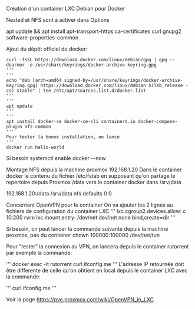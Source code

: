 Création d'un container LXC Debian pour Docker

Nested et NFS sont à activer dans Options

apt update && apt install apt-transport-https ca-certificates curl gnupg2 software-properties-common

Ajout du dépôt officiel de docker:

```
curl -fsSL https://download.docker.com/linux/debian/gpg | gpg --dearmor -o /usr/share/keyrings/docker-archive-keyring.gpg
'''
'''
echo "deb [arch=amd64 signed-by=/usr/share/keyrings/docker-archive-keyring.gpg] https://download.docker.com/linux/debian $(lsb_release -cs) stable" | tee /etc/apt/sources.list.d/docker.list
'''
'''
apt update
'''
'''
apt install docker-ce docker-ce-cli containerd.io docker-compose-plugin nfs-common
'''
Pour tester la bonne installation, on lance
'''
docker run hello-world
```
Si besoin systemctl enable docker --now

Montage NFS depuis la machine proxmox 192.168.1.20
Dans le container docker
le contenu du fichier /etc/fstab en supposant qu'on partage le repertoire depuis Proxmox /data vers le container docker dans /srv/data

192.168.1.20:/data      /srv/data       nfs     defaults        0 0

Concernant OpenVPN pour le container
On va ajouter les 2 lignes au fichiers de configuration du container LXC
'''
lxc.cgroup2.devices.allow: c 10:200 rwm
lxc.mount.entry: /dev/net dev/net none bind,create=dir
'''

Si besoin, on peut lancer la commande suivante depuis la machine proxmox, pas du container
chown 100000:100000 /dev/net/tun

Pour "tester" la connexion au VPN, on lancera depuis le container rutorrent par exemple la commande:

'''
docker exec -it rutorrent curl ifconfig.me
'''
L'adresse IP retournée doit être differente de celle qu'on obtient en local depuis le container LXC
avec la commande:

'''
curl ifconfig.me
'''

Voir la page https://pve.proxmox.com/wiki/OpenVPN_in_LXC
